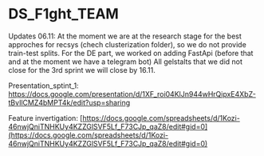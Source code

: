 # DS_F1ght_TEAM

Updates 06.11:
At the moment we are at the research stage for the best approches for recsys (chech clusterization folder), so we do not provide train-test splits. 
For the DE part, we worked on adding FastApi (before that and at the moment we have a telegram bot)
All gelstalts that we did not close for the 3rd sprint we will close by 16.11.

Presentation_sptint_1: https://docs.google.com/presentation/d/1XF_roi04KlJn944wHrQipxE4XbZ-tBvIlCMZ4bMPT4k/edit?usp=sharing

Feature invertigation: [https://docs.google.com/spreadsheets/d/1Kozi-46nwjQniTNHKUy4KZZGlSVF5Lf_F73CJp_qaZ8/edit#gid=0](https://docs.google.com/spreadsheets/d/1Kozi-46nwjQniTNHKUy4KZZGlSVF5Lf_F73CJp_qaZ8/edit#gid=0)
